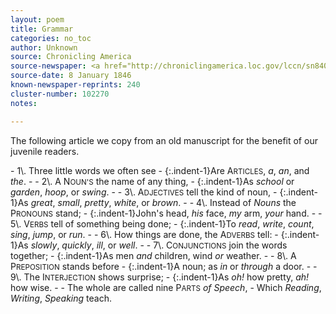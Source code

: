 ```yaml
---
layout: poem
title: Grammar
categories: no_toc
author: Unknown
source: Chronicling America
source-newspaper: <a href="http://chroniclingamerica.loc.gov/lccn/sn84022687/1846-01-08/ed-1/seq-1/" target="_blank"><em>The Voice of Freedom</em></a> (Brandon, Vermont)
source-date: 8 January 1846
known-newspaper-reprints: 240
cluster-number: 102270
notes: 

---
```


<p>The following article we copy from an old manuscript for the benefit of our juvenile readers.</p>
- 1\. Three little words we often see
- {:.indent-1}Are A<small>RTICLES</small>, <em>a</em>, <em>an</em>, and <em>the</em>.
-
- 2\. A N<small>OUN'S</small> the name of any thing,
- {:.indent-1}As <em>school</em> or <em>garden</em>, <em>hoop</em>, or <em>swing</em>.
-
- 3\. A<small>DJECTIVES</small> tell the kind of noun,
- {:.indent-1}As <em>great</em>, <em>small</em>, <em>pretty</em>, <em>white</em>, or <em>brown</em>.
-
- 4\. Instead of <em>Nouns</em> the P<small>RONOUNS</small> stand;
- {:.indent-1}John's head, <em>his</em> face, <em>my</em> arm, <em>your</em> hand.
-
- 5\. V<small>ERBS</small> tell of something being done;
- {:.indent-1}To <em>read</em>, <em>write</em>, <em>count</em>, <em>sing</em>, <em>jump</em>, or <em>run</em>.
-
- 6\. How things are done, the A<small>DVERBS</small> tell:
- {:.indent-1}As <em>slowly</em>, <em>quickly</em>, <em>ill</em>, or <em>well</em>.
-
- 7\. C<small>ONJUNCTIONS</small> join the words together;
- {:.indent-1}As men <em>and</em> children, wind <em>or</em> weather.
-
- 8\. A P<small>REPOSITION</small> stands before
- {:.indent-1}A noun; as <em>in</em> or <em>through</em> a door.
-
- 9\. The I<small>NTERJECTION</small> shows surprise;
- {:.indent-1}As <em>oh!</em> how pretty, <em>ah!</em> how wise.
-
- The whole are called nine P<small>ARTS</small> <em>of Speech</em>,
- Which <em>Reading</em>, <em>Writing</em>, <em>Speaking</em> teach.

<br>
